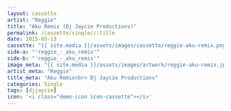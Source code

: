 ```yaml
---
layout: cassette
artist: "Reggie"
title: "Aku Remix (Dj Jaycie Productions)"
permalink: /cassette/single//:title
date: 2015-05-13
cassette: "{{ site.media }}/assets/images/cassette/reggie-aku-remix.png"
side-a: "'reggie_-_aku_remix'"
side-b: "'reggie_-_aku_remix'"
image_meta: "{{ site.media }}/assets/images/artwork/reggie-aku-remix.jpg"
artist_meta: "Reggie"
title_meta: "Aku Remix<br> Dj Jaycie Productions"
categories: Single
tags: [djjaycie]
icon: '<i class="demo-icon icon-cassette"></i>'
---
```

